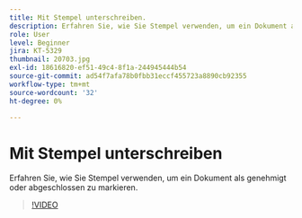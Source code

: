 ```yaml
---
title: Mit Stempel unterschreiben.
description: Erfahren Sie, wie Sie Stempel verwenden, um ein Dokument als genehmigt oder abgeschlossen zu markieren
role: User
level: Beginner
jira: KT-5329
thumbnail: 20703.jpg
exl-id: 18616820-ef51-49c4-8f1a-244945444b54
source-git-commit: ad54f7afa78b0fbb31eccf455723a8890cb92355
workflow-type: tm+mt
source-wordcount: '32'
ht-degree: 0%

---
```


# Mit Stempel unterschreiben

Erfahren Sie, wie Sie Stempel verwenden, um ein Dokument als genehmigt oder abgeschlossen zu markieren.

>[!VIDEO](https://video.tv.adobe.com/v/345170?quality=12&learn=on&hidetitle=true)
